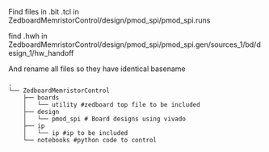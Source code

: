 Find files in .bit .tcl in
ZedboardMemristorControl/design/pmod_spi/pmod_spi.runs

find .hwh in
ZedboardMemristorControl/design/pmod_spi/pmod_spi.gen/sources_1/bd/design_1/hw_handoff

And rename all files so they have identical basename

```
.
└── ZedboardMemristorControl
    ├── boards
    │   └── utility #zedboard top file to be included
    ├── design
    │   └── pmod_spi # Board designs using vivado
    ├── ip
    │   └── ip #ip to be included
    └── notebooks #python code to control
```
